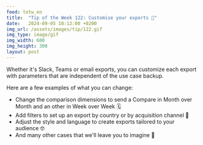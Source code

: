```yaml
---
feed: totw_en
title:  "Tip of the Week 122: Customise your exports 📨"
date:   2024-09-05 10:12:00 +0200
img_url: /assets/images/tip/122.gif
img_type: image/gif
img_width: 600
img_height: 300
layout: post
---
```


Whether it's Slack, Teams or email exports, you can customize each export with parameters that are independent of the use case backup.  

Here are a few examples of what you can change:
  * Change the comparison dimensions to send a Compare in Month over Month and an other in Week over Week 🗓️
  * Add filters to set up an export by country or by acquisition channel 🎯
  * Adjust the style and language to create exports tailored to your audience 🤓
  * And many other cases that we'll leave you to imagine 💭
